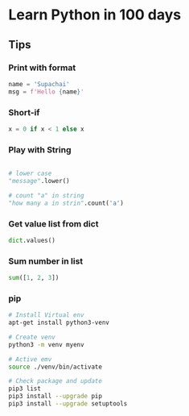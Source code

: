 # Learn Python in 100 days

## Tips

### Print with format
```python
name = 'Supachai'
msg = f'Hello {name}'
```

### Short-if
```python
x = 0 if x < 1 else x 
```

### Play with String
```python

# lower case
"message".lower()

# count "a" in string
"how many a in strin".count('a')
```

### Get value list from dict
```python
dict.values()
```

### Sum number in list
```python
sum([1, 2, 3])
```

### pip
```bash
# Install Virtual env
apt-get install python3-venv

# Create venv
python3 -m venv myenv

# Active emv
source ./venv/bin/activate

# Check package and update
pip3 list
pip3 install --upgrade pip
pip3 install --upgrade setuptools
```
